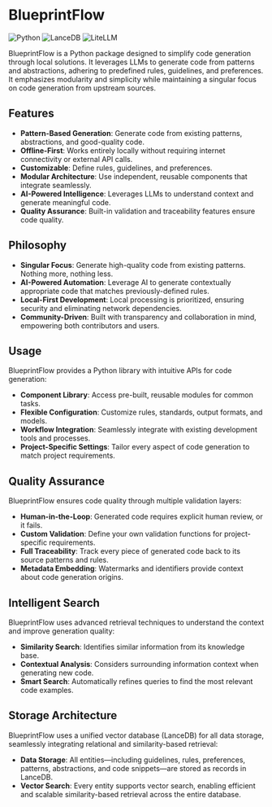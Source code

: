# BlueprintFlow

![Python](https://img.shields.io/badge/Python-3.12%2B-2a5a83?logo=python)
![LanceDB](https://img.shields.io/badge/LanceDB-VectorStore-e56e4b)
![LiteLLM](https://img.shields.io/badge/LiteLLM-LLM%20Interface-2e8555)

BlueprintFlow is a Python package designed to simplify code generation through local solutions.
It leverages LLMs to generate code from patterns and abstractions, adhering to predefined rules, guidelines, and preferences.
It emphasizes modularity and simplicity while maintaining a singular focus on code generation from upstream sources.

## Features

- **Pattern-Based Generation**: Generate code from existing patterns, abstractions, and good-quality code.
- **Offline-First**: Works entirely locally without requiring internet connectivity or external API calls.
- **Customizable**: Define rules, guidelines, and preferences.
- **Modular Architecture**: Use independent, reusable components that integrate seamlessly.
- **AI-Powered Intelligence**: Leverages LLMs to understand context and generate meaningful code.
- **Quality Assurance**: Built-in validation and traceability features ensure code quality.

## Philosophy

- **Singular Focus**: Generate high-quality code from existing patterns. Nothing more, nothing less.
- **AI-Powered Automation**: Leverage AI to generate contextually appropriate code that matches previously-defined rules.
- **Local-First Development**: Local processing is prioritized, ensuring security and eliminating network dependencies.
- **Community-Driven**: Built with transparency and collaboration in mind, empowering both contributors and users.

## Usage

BlueprintFlow provides a Python library with intuitive APIs for code generation:

- **Component Library**: Access pre-built, reusable modules for common tasks.
- **Flexible Configuration**: Customize rules, standards, output formats, and models.
- **Workflow Integration**: Seamlessly integrate with existing development tools and processes.
- **Project-Specific Settings**: Tailor every aspect of code generation to match project requirements.

## Quality Assurance

BlueprintFlow ensures code quality through multiple validation layers:

- **Human-in-the-Loop**: Generated code requires explicit human review, or it fails.
- **Custom Validation**: Define your own validation functions for project-specific requirements.
- **Full Traceability**: Track every piece of generated code back to its source patterns and rules.
- **Metadata Embedding**: Watermarks and identifiers provide context about code generation origins.

## Intelligent Search

BlueprintFlow uses advanced retrieval techniques to understand the context and improve generation quality:

- **Similarity Search**: Identifies similar information from its knowledge base.
- **Contextual Analysis**: Considers surrounding information context when generating new code.
- **Smart Search**: Automatically refines queries to find the most relevant code examples.

## Storage Architecture

BlueprintFlow uses a unified vector database (LanceDB) for all data storage, seamlessly integrating relational and similarity-based retrieval:

- **Data Storage**: All entities—including guidelines, rules, preferences, patterns, abstractions, and code snippets—are stored as records in LanceDB.
- **Vector Search**: Every entity supports vector search, enabling efficient and scalable similarity-based retrieval across the entire database.
